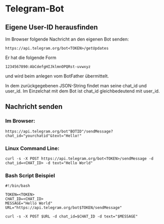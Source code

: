 # Telegram-Bot

## Eigene User-ID herausfinden

Im Browser folgende Nachricht an den eigenen Bot senden:

    https://api.telegram.org/bot<TOKEN>/getUpdates

Er hat die folgende Form

    1234567890:AbCdefgHIJklmnOPQRst-uvwxyz

und wird beim anlegen vom BotFather übermittelt.

In dem zurückgegebenen JSON-String findet man seine chat_id und user_id.
Im Einzelchat mit dem Bot ist chat_id gleichbedeutend mit user_id.

## Nachricht senden

### Im Browser:

    https://api.telegram.org/bot"BOTID"/sendMessage?chat_id="yourchatid"&text="Hello!"

### Linux Command Line:

    curl -s -X POST https://api.telegram.org/bot<TOKEN>/sendMessage -d chat_id=<CHAT_ID> -d text="Hello World"

### Bash Script Beispiel

    #!/bin/bash

    TOKEN=<TOKEN>
    CHAT_ID=<CHAT_ID>
    MESSAGE="Hello World"
    URL="https://api.telegram.org/bot$TOKEN/sendMessage"

    curl -s -X POST $URL -d chat_id=$CHAT_ID -d text="$MESSAGE"
    
